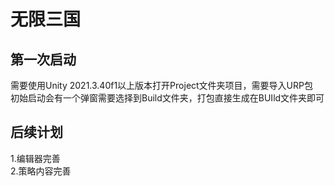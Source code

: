 # 无限三国
## 第一次启动
需要使用Unity 2021.3.40f1以上版本打开Project文件夹项目，需要导入URP包  
初始启动会有一个弹窗需要选择到Build文件夹，打包直接生成在BUIld文件夹即可  

## 后续计划  
1.编辑器完善  
2.策略内容完善 

